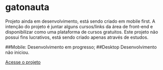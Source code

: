# gatonauta

Projeto ainda em desenvolvimento, está sendo criado em mobile first.
A intenção do projeto é juntar alguns cursos/links da área de front-end e disponibilizar como uma plataforma de cursos gratuitos.
Este projeto não possui fins lucrativos, está sendo criado apenas através de estudos.

##Mobile: Desenvolvimento em progresso;
##Desktop Desenvolvimento não iniciou.

<a href="https://rebeca-kethelyn.github.io/gatonauta/">Acesse o projeto</a>

